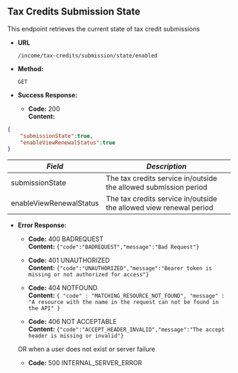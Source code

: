 Tax Credits Submission State
----
  This endpoint retrieves the current state of tax credit submissions
  
* **URL**

  `/income/tax-credits/submission/state/enabled`

* **Method:**
  
  `GET`

* **Success Response:**

  * **Code:** 200 <br />
    **Content:** 

```json
{
    "submissionState":true,
    "enableViewRenewalStatus":true
}
```

| *Field* | *Description* |
|--------|----|
| submissionState | The tax credits service in/outside the allowed submission period |
| enableViewRenewalStatus | The tax credits service in/outside the allowed view renewal period |


* **Error Response:**

  * **Code:** 400 BADREQUEST <br />
    **Content:** `{"code":"BADREQUEST","message":"Bad Request"}`

  * **Code:** 401 UNAUTHORIZED <br/>
    **Content:** `{"code":"UNAUTHORIZED","message":"Bearer token is missing or not authorized for access"}`

  * **Code:** 404 NOTFOUND <br/>
    **Content:** `{ "code" : "MATCHING_RESOURCE_NOT_FOUND", "message" : "A resource with the name in the request can not be found in the API" }`

  * **Code:** 406 NOT ACCEPTABLE <br />
    **Content:** `{"code":"ACCEPT_HEADER_INVALID","message":"The accept header is missing or invalid"}`

  OR when a user does not exist or server failure

  * **Code:** 500 INTERNAL_SERVER_ERROR <br/>



